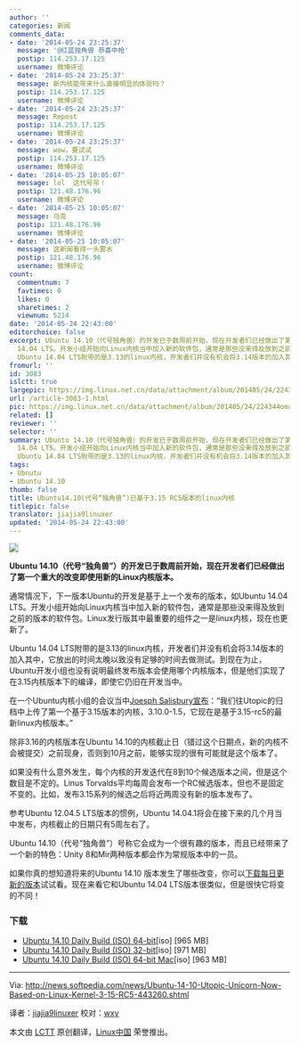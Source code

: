 ```yaml
---
author: ''
categories: 新闻
comments_data:
- date: '2014-05-24 23:25:37'
  message: '@红蓝独角兽 恭喜中枪'
  postip: 114.253.17.125
  username: 微博评论
- date: '2014-05-24 23:25:37'
  message: 新内核能带来什么直接明显的体验吗？
  postip: 114.253.17.125
  username: 微博评论
- date: '2014-05-24 23:25:37'
  message: Repost
  postip: 114.253.17.125
  username: 微博评论
- date: '2014-05-24 23:25:37'
  message: wow，要试试
  postip: 114.253.17.125
  username: 微博评论
- date: '2014-05-25 10:05:07'
  message: lol  这代号吊！
  postip: 121.48.176.96
  username: 微博评论
- date: '2014-05-25 10:05:07'
  message: 马克
  postip: 121.48.176.96
  username: 微博评论
- date: '2014-05-25 10:05:07'
  message: 这新闻看得一头雾水
  postip: 121.48.176.96
  username: 微博评论
count:
  commentnum: 7
  favtimes: 0
  likes: 0
  sharetimes: 2
  viewnum: 5214
date: '2014-05-24 22:43:00'
editorchoice: false
excerpt: Ubuntu 14.10（代号独角兽）的开发已于数周前开始，现在开发者们已经做出了第一个重大的改变即使用新的Linux内核版本。 通常情况下，下一版本Ubuntu的开发是基于上一个发布的版本，如Ubuntu
  14.04 LTS。开发小组开始向Linux内核当中加入新的软件包，通常是那些没来得及放到之前的版本的软件包。Linux发行版其中最重要的组件之一是linux内核，现在也更新了。
  Ubuntu 14.04 LTS附带的是3.13的linux内核，开发者们并没有机会将3.14版本的加入其中，它放出的时间太晚以致没有足够的时间去做测试。到现在为止，Ubuntu开发小组也没有说明最终发
fromurl: ''
id: 3083
islctt: true
largepic: https://img.linux.net.cn/data/attachment/album/201405/24/224344omcspdahl3tc8mqc.jpg
url: /article-3083-1.html
pic: https://img.linux.net.cn/data/attachment/album/201405/24/224344omcspdahl3tc8mqc.jpg.thumb.jpg
related: []
reviewer: ''
selector: ''
summary: Ubuntu 14.10（代号独角兽）的开发已于数周前开始，现在开发者们已经做出了第一个重大的改变即使用新的Linux内核版本。 通常情况下，下一版本Ubuntu的开发是基于上一个发布的版本，如Ubuntu
  14.04 LTS。开发小组开始向Linux内核当中加入新的软件包，通常是那些没来得及放到之前的版本的软件包。Linux发行版其中最重要的组件之一是linux内核，现在也更新了。
  Ubuntu 14.04 LTS附带的是3.13的linux内核，开发者们并没有机会将3.14版本的加入其中，它放出的时间太晚以致没有足够的时间去做测试。到现在为止，Ubuntu开发小组也没有说明最终发
tags:
- Ubnutu
- Ubuntu 14.10
thumb: false
title: Ubuntu14.10(代号“独角兽”)已基于3.15 RC5版本的linux内核
titlepic: false
translator: jiajia9linuxer
updated: '2014-05-24 22:43:00'
---
```


![](/data/attachment/album/201405/24/224344omcspdahl3tc8mqc.jpg)


**Ubuntu 14.10（代号“独角兽”）的开发已于数周前开始，现在开发者们已经做出了第一个重大的改变即使用新的Linux内核版本。**


通常情况下，下一版本Ubuntu的开发是基于上一个发布的版本，如Ubuntu 14.04 LTS。开发小组开始向Linux内核当中加入新的软件包，通常是那些没来得及放到之前的版本的软件包。Linux发行版其中最重要的组件之一是linux内核，现在也更新了。


Ubuntu 14.04 LTS附带的是3.13的linux内核，开发者们并没有机会将3.14版本的加入其中，它放出的时间太晚以致没有足够的时间去做测试。到现在为止，Ubuntu开发小组也没有说明最终发布版本会使用哪个内核版本，但是他们实现了在3.15内核版本下的编译，即使它仍旧在开发当中。


在一个Ubuntu内核小组的会议当中[Joesph Salisbury宣布](https://lists.ubuntu.com/archives/ubuntu-devel/2014-May/038305.html)：“我们往Utopic的归档中上传了第一个基于3.15版本的内核，3.10.0-1.5，它现在是基于3.15-rc5的最新linux内核版本。”


除非3.16的内核版本在Ubuntu 14.10的内核截止日（错过这个日期点，新的内核不会被提交）之前现身，否则到10月之前，能够实现的很有可能就是这个版本了。


如果没有什么意外发生，每个内核的开发迭代在8到10个候选版本之间，但是这个数目是不定的。Linus Torvalds平均每周会发布一个RC候选版本，但也不是固定不变的。比如，发布3.15系列的候选之后将近两周没有新的版本发布了。


参考Ubuntu 12.04.5 LTS版本的惯例，Ubuntu 14.04.1将会在接下来的几个月当中发布，内核截止的日期只有5周左右了。


Ubuntu 14.10（代号“独角兽”）号称它会成为一个很有趣的版本，而且已经带来了一个新的特色：Unity 8和Mir两种版本都会作为常规版本中的一员。


如果你真的想知道将来的Ubuntu 14.10 版本发生了哪些改变，你可以[下载每日更新的版本](http://linux.softpedia.com/get/Linux-Distributions/Ubuntu-Utopic-Unicorn-103418.shtml)试试看。现在来看它和Ubuntu 14.04 LTS版本很类似，但是很快它将变的不同！


### 下载


* [Ubuntu 14.10 Daily Build (ISO) 64-bit](http://cdimage.ubuntu.com/daily-live/current/utopic-desktop-amd64.iso)[iso] [965 MB]
* [Ubuntu 14.10 Daily Build (ISO) 32-bit](http://cdimage.ubuntu.com/daily-live/current/utopic-desktop-i386.iso)[iso] [971 MB]
* [Ubuntu 14.10 Daily Build (ISO) 64-bit Mac](http://cdimage.ubuntu.com/daily-live/current/utopic-desktop-amd64+mac.iso)[iso] [963 MB]




---


Via: <http://news.softpedia.com/news/Ubuntu-14-10-Utopic-Unicorn-Now-Based-on-Linux-Kernel-3-15-RC5-443260.shtml>


译者：[jiajia9linuxer](https://github.com/jiajia9linuxer) 校对：[wxy](https://github.com/wxy)


本文由 [LCTT](https://github.com/LCTT/TranslateProject) 原创翻译，[Linux中国](http://linux.cn/) 荣誉推出。